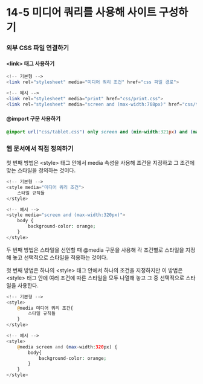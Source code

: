 # 14-5 미디어 쿼리를 사용해 사이트 구성하기

### 외부 CSS 파일 연결하기

#### &lt;link&gt; 태그 사용하기

```php
<!-- 기본형 -->
<link rel="stylesheet" media="미디어 쿼리 조건" href="css 파일 경로">

<!-- 예시 -->
<link rel="stylesheet" media="print" href="css/print.css">
<link rel="stylesheet" media="screen and (max-width:768px)" href="css/tablet.css">
```

#### @import 구문 사용하기

```css
@import url("css/tablet.css") only screen and (min-width:321px) and (max-width:768px);
```

### 웹 문서에서 직접 정의하기

첫 번째 방법은 &lt;style&gt; 태그 안에서 media 속성을 사용해 조건을 지정하고 그 조건에 맞는 스타일을 정의하는 것이다.

```php
<!-- 기본형 -->
<style media="미디어 쿼리 조건">
    스타일 규칙들
</style>

<!-- 예시 -->
<style media="screen and (max-width:320px)">
    body {
        background-color: orange;
    }
</style>
```

두 번째 방법은 스타일을 선언할 때 @media 구문을 사용해 각 조건별로 스타일을 지정해 놓고 선택적으로 스타일을 적용하는 것이다.

첫 번째 방법은 하나의 &lt;style&gt; 태그 안에서 하나의 조건을 지정하지만 이 방법은 &lt;style&gt; 태그 안에 여러 조건에 따른 스타일을 모두 나열해 놓고 그 중 선택적으로 스타일을 사용한다.

```php
<!-- 기본형 -->
<style>
    @media 미디어 쿼리 조건{
        스타일 규칙들
    }
</style>

<!-- 예시 -->
<style>
    @media screen and (max-width:320px) {
        body{
            background-color: orange;
        }
    }
</style>
```



